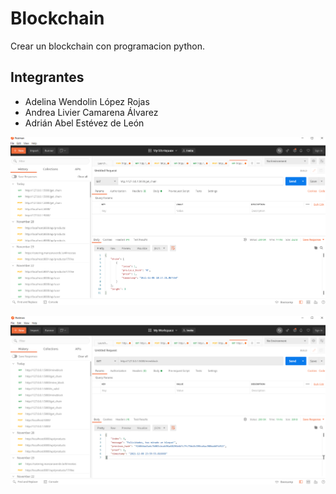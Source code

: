 # Blockchain
Crear un blockchain con programacion python.

## Integrantes
+ Adelina Wendolin López Rojas
+ Andrea Livier Camarena Álvarez
+ Adrián Abel Estévez de León

![Peticion GET chain](https://github.com/adrianestevez/Blockchain/blob/main/img/peticion%20get%20cadena.png)

![Peticion GET mineblock](https://github.com/adrianestevez/Blockchain/blob/main/img/peticioin%20get%20mineblock.png)
